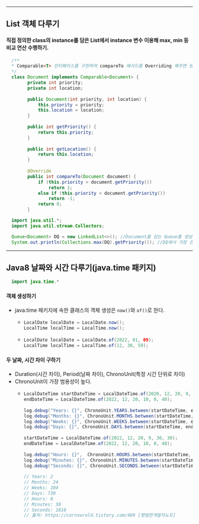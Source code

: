 ***
## List 객체 다루기
#### 직접 정의한 class의 instance를 담은 List에서 instance 변수 이용해 max, min 등 비교 연산 수행하기.
```java
  /**
  * Comparable<T> 인터페이스를 구현하여 compareTo 메서드를 Overriding 해주면 된다.
  */
  class Document implements Comparable<Document> {
        private int priority;
        private int location;
        
        public Document(int priority, int location) {
            this.priority = priority;
            this.location = location;
        }
        
        public int getPriority() {
            return this.priority;
        }
        
        public int getLocation() {
            return this.location;
        }
        
        @Override
        public int compareTo(Document document) {
            if (this.priority > document.getPriority())
                return 1;
            else if (this.priority < document.getPriority())
                return -1;
            return 0;
        }
```
```java
  import java.util.*;
  import java.util.stream.Collectors;

  Queue<Document> DQ = new LinkedList<>(); //Document를 담는 Queue를 생성하고
  System.out.println(Collections.max(DQ).getPriority()); //DQ에서 가장 큰 우선순위를 갖는 document instance를 찾을 수 있다.
```
***
## Java8 날짜와 시간 다루기(java.time 패키지)
```java
  import java.time.*
```
#### 객체 생성하기
- java.time 패키지에 속한 클래스의 객체 생성은 ```now()```와 ```of()```로 한다.
  - ``` java
    LocalDate localDate = LocalDate.now();
    LocalTime localTime = LocalTime.now();
    ```
  - ``` java
    LocalDate localDate = LocalDate.of(2022, 01, 09);
    LocalTime localTime = LocalTime.of(12, 30, 59);
    ```
#### 두 날짜, 시간 차이 구하기
- Duration(시간 차이), Period(날짜 차이), ChronoUnit(특정 시간 단위로 차이)
- ChronoUnit이 가장 범용성이 높다.
  - ```java
    LocalDateTime startDateTime = LocalDateTime.of(2020, 12, 20, 9, 30, 30); LocalDateTime
    endDateTime = LocalDateTime.of(2022, 12, 20, 10, 0, 40); 
        
    log.debug("Years: {}", ChronoUnit.YEARS.between(startDateTime, endDateTime)); 
    log.debug("Months: {}", ChronoUnit.MONTHS.between(startDateTime, endDateTime)); 
    log.debug("Weeks: {}", ChronoUnit.WEEKS.between(startDateTime, endDateTime)); 
    log.debug("Days: {}", ChronoUnit.DAYS.between(startDateTime, endDateTime)); 
        
    startDateTime = LocalDateTime.of(2022, 12, 20, 9, 30, 30); 
    endDateTime = LocalDateTime.of(2022, 12, 20, 10, 0, 40);
        
    log.debug("Hours: {}",  ChronoUnit.HOURS.between(startDateTime, endDateTime));
    log.debug("Minutes: {}", ChronoUnit.MINUTES.between(startDateTime, endDateTime));
    log.debug("Seconds: {}", ChronoUnit.SECONDS.between(startDateTime, endDateTime));
        
    // Years: 2 
    // Months: 24 
    // Weeks: 104 
    // Days: 730 
    // Hours: 0 
    // Minutes: 30 
    // Seconds: 1810
    // 출처: https://cornswrold.tistory.com/489 [평범한개발자노트]
    ```

 
  


